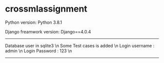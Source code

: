 # crossmlassignment

Python version:
Python 3.8.1

Django freamwork version:
Django==4.0.4

--------------------------------------------------------------------

Database user in sqlite3 \n
Some Test cases is added \n
Login username : admin \n
Login Password : 123 \n

--------------------------------------------------------------------
